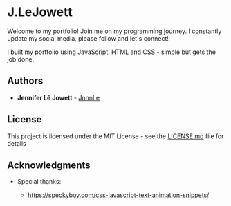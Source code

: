 # J.LeJowett
Welcome to my portfolio! 
Join me on my programming journey. I constantly update my social media, please follow and let's connect!

I built my portfolio using JavaScript, HTML and CSS - simple but gets the job done. 

## Authors

* **Jennifer Lê Jowett** - [JnnnLe](https://github.com/jnnnle)

## License

This project is licensed under the MIT License - see the [LICENSE.md](LICENSE.md) file for details

## Acknowledgments

* Special thanks: 

  * https://speckyboy.com/css-javascript-text-animation-snippets/
